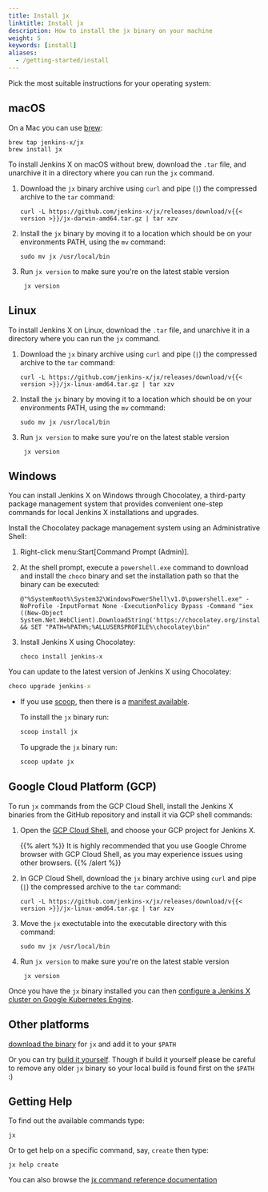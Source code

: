 ```yaml
---
title: Install jx
linktitle: Install jx
description: How to install the jx binary on your machine
weight: 5
keywords: [install]
aliases:
  - /getting-started/install
---
```


Pick the most suitable instructions for your operating system:

## macOS

On a Mac you can use [brew](https://brew.sh/):

```shell
brew tap jenkins-x/jx
brew install jx
```

To install Jenkins X on macOS without brew, download the `.tar` file, and unarchive it in a directory where you can run the `jx` command.

1.  Download the `jx` binary archive using `curl` and pipe (`|`) the compressed archive to
    the `tar` command:

        curl -L https://github.com/jenkins-x/jx/releases/download/v{{< version >}}/jx-darwin-amd64.tar.gz | tar xzv

2.  Install the `jx` binary by moving it to a location which should be on your environments PATH, using
    the `mv` command:

        sudo mv jx /usr/local/bin

3. Run `jx version` to make sure you're on the latest stable version

        jx version

## Linux

To install Jenkins X on Linux, download the `.tar` file, and unarchive it in a directory where you can run the `jx` command.

1.  Download the `jx` binary archive using `curl` and pipe (`|`) the compressed archive to
    the `tar` command:

        curl -L https://github.com/jenkins-x/jx/releases/download/v{{< version >}}/jx-linux-amd64.tar.gz | tar xzv

2.  Install the `jx` binary by moving it to a location which should be on your environments PATH, using
    the `mv` command:

        sudo mv jx /usr/local/bin

3. Run `jx version` to make sure you're on the latest stable version

        jx version


## Windows

You can install Jenkins X on Windows through Chocolatey, a third-party package management system that provides convenient one-step commands for local Jenkins X installations and upgrades.

Install the Chocolatey package management system using an Administrative
Shell:

1.  Right-click menu:Start\[Command Prompt (Admin)\].

2.  At the shell prompt, execute a `powershell.exe` command to download
    and install the `choco` binary and set the installation path so that
    the binary can be executed:

        @"%SystemRoot%\System32\WindowsPowerShell\v1.0\powershell.exe" -NoProfile -InputFormat None -ExecutionPolicy Bypass -Command "iex ((New-Object System.Net.WebClient).DownloadString('https://chocolatey.org/install.ps1'))" && SET "PATH=%PATH%;%ALLUSERSPROFILE%\chocolatey\bin"

3.  Install Jenkins X using Chocolatey:

        choco install jenkins-x

You can update to the latest version of Jenkins X using Chocolatey:

```cmd
choco upgrade jenkins-x
```


- If you use [scoop](https://scoop.sh), then there is a [manifest available](https://github.com/lukesampson/scoop/blob/master/bucket/jx.json).

  To install the `jx` binary run:

  ```cmd
  scoop install jx
  ```

  To upgrade the `jx` binary run:

  ```cmd
  scoop update jx
  ```

## Google Cloud Platform (GCP)

To run `jx` commands from the GCP Cloud Shell, install the Jenkins X
binaries from the GitHub repository and install it via GCP shell
commands:

1.  Open the [GCP Cloud Shell](https://cloud.google.com/shell/docs/starting-cloud-shell),
    and choose your GCP project for Jenkins X.

    {{% alert %}}
    It is highly recommended that you use Google Chrome browser with
    GCP Cloud Shell, as you may experience issues using other
    browsers.
    {{% /alert %}}

2.  In GCP Cloud Shell, download the `jx` binary archive using `curl` and pipe (`|`) the compressed archive to
    the `tar` command:

        curl -L https://github.com/jenkins-x/jx/releases/download/v{{< version >}}/jx-linux-amd64.tar.gz | tar xzv

3.  Move the `jx` exectutable into the executable directory with this
    command:

        sudo mv jx /usr/local/bin

4. Run `jx version` to make sure you're on the latest stable version

        jx version

Once you have the `jx` binary installed you can then [configure a Jenkins X cluster on Google Kubernetes Engine](/getting-started/create-cluster/).


## Other platforms

[download the binary](https://github.com/jenkins-x/jx/releases) for `jx` and add it to your `$PATH`

Or you can try [build it yourself](https://github.com/jenkins-x/jx/blob/master/docs/contributing/hacking.md). Though if build it yourself please be careful to remove any older `jx` binary so your local build is found first on the `$PATH` :)

## Getting Help

To find out the available commands type:

    jx

Or to get help on a specific command, say, `create` then type:

    jx help create

You can also browse the [jx command reference documentation](/commands/jx)
